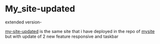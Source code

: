 # My_site-updated

extended version-


[my-site-updated]() is the same site that i have deployed in the repo of [mysite]() but with update of 2 new feature responsive and taskbar
